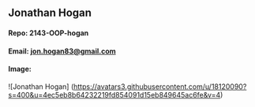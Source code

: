 ## Jonathan Hogan
#### Repo: 2143-OOP-hogan
#### Email: jon.hogan83@gmail.com
#### Image:
![Jonathan Hogan] (https://avatars3.githubusercontent.com/u/18120090?s=400&u=4ec5eb8b64232219fd854091d15eb849645ac6fe&v=4)
